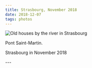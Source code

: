 ```yaml
---
title: Strasbourg, November 2018
date: 2018-12-07
tags: photos
---
```

<p><img src="/assets/images/43991091720_5e10d1e1f2_o.jpg" alt="Old houses by the river in Strasbourg" /></p>
<p>Pont Saint-Martin.</p>
<p>Strasbourg in November 2018</p>
---
